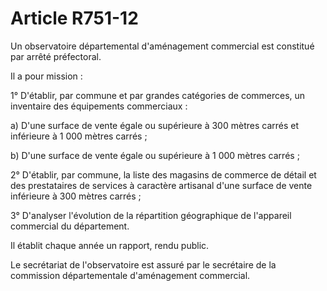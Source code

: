 # Article R751-12

<p>Un observatoire départemental d'aménagement commercial est constitué par arrêté préfectoral. </p><p> Il a pour mission : </p><p> 1° D'établir, par commune et par grandes catégories de commerces, un inventaire des équipements commerciaux : </p><p> a) D'une surface de vente égale ou supérieure à 300 mètres carrés et inférieure à 1 000 mètres carrés ; </p><p> b) D'une surface de vente égale ou supérieure à 1 000 mètres carrés ; </p><p> 2° D'établir, par commune, la liste des magasins de commerce de détail et des prestataires de services à caractère artisanal d'une surface de vente inférieure à 300 mètres carrés ; </p><p> 3° D'analyser l'évolution de la répartition géographique de l'appareil commercial du département. </p><p> Il établit chaque année un rapport, rendu public. </p><p> Le secrétariat de l'observatoire est assuré par le secrétaire de la commission départementale d'aménagement commercial. </p>